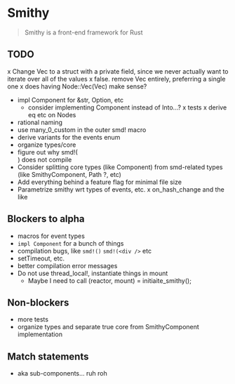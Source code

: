 # Smithy

> Smithy is a front-end framework for Rust

## TODO

x Change Vec<SmithyComponent> to a struct with a private field,
  since we never actually want to iterate over all of the values
  x false. remove Vec<SmithyComponents> entirely, preferring a single
    one
  x does having Node::Vec(Vec<Node>) make sense?
* impl Component for &str, Option, etc
  * consider implementing Component instead of Into<Node>...?
x tests
x derive eq etc on Nodes
* rational naming
* use many_0_custom in the outer smd! macro
* derive variants for the events enum
* organize types/core
* figure out why smd!(<div />) does not compile
* Consider splitting core types (like Component) from smd-related types (like SmithyComponent, Path ?, etc)
* Add everything behind a feature flag for minimal file size
* Parametrize smithy wrt types of events, etc.
x on_hash_change and the like

## Blockers to alpha
* macros for event types
* `impl Component` for a bunch of things
* compilation bugs, like `smd!()` `smd!(<div />` etc
* setTimeout, etc.
* better compilation error messages
* Do not use thread_local!, instantiate things in mount
  * Maybe I need to call (reactor, mount) = initiaite_smithy();

## Non-blockers
* more tests
* organize types and separate true core from SmithyComponent implementation

## Match statements

* aka sub-components... ruh roh
